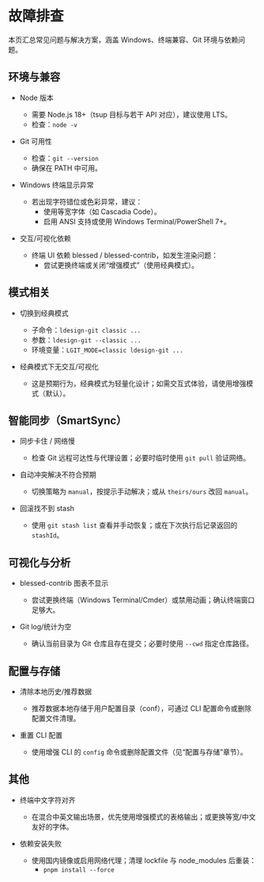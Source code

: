 # 故障排查

本页汇总常见问题与解决方案，涵盖 Windows、终端兼容、Git 环境与依赖问题。

## 环境与兼容

- Node 版本
  - 需要 Node.js 18+（tsup 目标与若干 API 对应），建议使用 LTS。
  - 检查：`node -v`

- Git 可用性
  - 检查：`git --version`
  - 确保在 PATH 中可用。

- Windows 终端显示异常
  - 若出现字符错位或色彩异常，建议：
    - 使用等宽字体（如 Cascadia Code）。
    - 启用 ANSI 支持或使用 Windows Terminal/PowerShell 7+。

- 交互/可视化依赖
  - 终端 UI 依赖 blessed / blessed-contrib，如发生渲染问题：
    - 尝试更换终端或关闭“增强模式”（使用经典模式）。

## 模式相关

- 切换到经典模式
  - 子命令：`ldesign-git classic ...`
  - 参数：`ldesign-git --classic ...`
  - 环境变量：`LGIT_MODE=classic ldesign-git ...`

- 经典模式下无交互/可视化
  - 这是预期行为，经典模式为轻量化设计；如需交互式体验，请使用增强模式（默认）。

## 智能同步（SmartSync）

- 同步卡住 / 网络慢
  - 检查 Git 远程可达性与代理设置；必要时临时使用 `git pull` 验证网络。

- 自动冲突解决不符合预期
  - 切换策略为 `manual`，按提示手动解决；或从 `theirs/ours` 改回 `manual`。

- 回滚找不到 stash
  - 使用 `git stash list` 查看并手动恢复；或在下次执行后记录返回的 `stashId`。

## 可视化与分析

- blessed-contrib 图表不显示
  - 尝试更换终端（Windows Terminal/Cmder）或禁用动画；确认终端窗口足够大。

- Git log/统计为空
  - 确认当前目录为 Git 仓库且存在提交；必要时使用 `--cwd` 指定仓库路径。

## 配置与存储

- 清除本地历史/推荐数据
  - 推荐数据本地存储于用户配置目录（conf），可通过 CLI 配置命令或删除配置文件清理。

- 重置 CLI 配置
  - 使用增强 CLI 的 `config` 命令或删除配置文件（见“配置与存储”章节）。

## 其他

- 终端中文字符对齐
  - 在混合中英文输出场景，优先使用增强模式的表格输出；或更换等宽/中文友好的字体。

- 依赖安装失败
  - 使用国内镜像或启用网络代理；清理 lockfile 与 node_modules 后重装：
    - `pnpm install --force`

